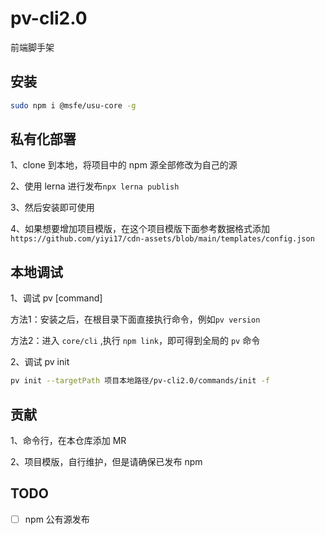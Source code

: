 # pv-cli2.0
前端脚手架

## 安装

```bash
sudo npm i @msfe/usu-core -g
```

## 私有化部署

1、clone 到本地，将项目中的 npm 源全部修改为自己的源

2、使用 lerna 进行发布`npx lerna publish`

3、然后安装即可使用

4、如果想要增加项目模版，在这个项目模版下面参考数据格式添加`https://github.com/yiyi17/cdn-assets/blob/main/templates/config.json`

## 本地调试
1、调试 pv [command]

方法1：安装之后，在根目录下面直接执行命令，例如`pv version`

方法2：进入 `core/cli` ,执行 `npm link`，即可得到全局的 `pv` 命令

2、调试 pv init

```bash
pv init --targetPath 项目本地路径/pv-cli2.0/commands/init -f
```

## 贡献

1、命令行，在本仓库添加 MR

2、项目模版，自行维护，但是请确保已发布 npm

## TODO

- [ ] npm 公有源发布